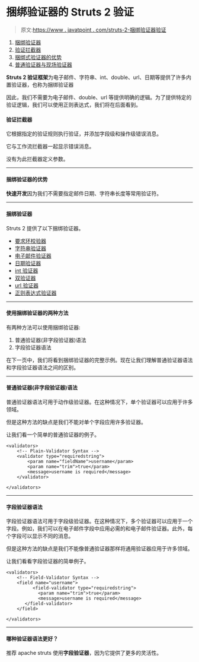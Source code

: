 # 捆绑验证器的 Struts 2 验证

> 原文:[https://www . javatpoint . com/struts-2-捆绑验证器验证](https://www.javatpoint.com/struts-2-validation-by-bundled-validators)

1.  [捆绑验证器](#)
2.  [验证拦截器](#)
3.  [捆绑式验证器的优势](#)
4.  [普通验证器与现场验证器](#)

**Struts 2 验证框架**为电子邮件、字符串、int、double、url、日期等提供了许多内置验证器，也称为捆绑验证器

因此，我们不需要为电子邮件、double、url 等提供明确的逻辑。为了提供特定的验证逻辑，我们可以使用正则表达式，我们将在后面看到。

#### 验证拦截器

它根据指定的验证规则执行验证，并添加字段级和操作级错误消息。

它与工作流拦截器一起显示错误消息。

没有为此拦截器定义参数。

* * *

#### 捆绑验证器的优势

**快速开发**因为我们不需要指定邮件日期、字符串长度等常用验证符。

* * *

#### 捆绑验证器

Struts 2 提供了以下捆绑验证器。

*   [要求环校验器](struts-2-requiredstring-validation-example)
*   [字符串验证器](struts-2-string-length-validation-example)
*   [电子邮件验证器](struts-2-email-validation-example)
*   [日期验证器](struts-2-date-validation-example)
*   [int 验证器](struts-2-int-validation-example)
*   [双验证器](struts-2-double-validation-example)
*   [url 验证器](struts-2-url-validation-example)
*   [正则表达式验证器](struts-2-regex-validation-example)

* * *

#### 使用捆绑验证器的两种方法

有两种方法可以使用捆绑验证器:

1.  普通验证器(非字段验证器)语法
2.  字段验证器语法

在下一页中，我们将看到捆绑验证器的完整示例。现在让我们理解普通验证器语法和字段验证器语法之间的区别。

* * *

#### 普通验证器(非字段验证器)语法

普通验证器语法可用于动作级验证器。在这种情况下，单个验证器可以应用于许多领域。

但是这种方法的缺点是我们不能对单个字段应用许多验证器。

让我们看一个简单的普通验证器的例子。

```
<validators>
    <!-- Plain-Validator Syntax -->
    <validator type="requiredstring">
        <param name="fieldName">username</param>
        <param name="trim">true</param>
        <message>username is required</message>
    </validator>

</validators>

```

* * *

#### 字段验证器语法

字段验证器语法可用于字段级验证器。在这种情况下，多个验证器可以应用于一个字段。例如，我们可以在电子邮件字段中应用必需的和电子邮件验证器。此外，每个字段可以显示不同的消息。

但是这种方法的缺点是我们不能像普通验证器那样将通用验证器应用于许多领域。

让我们看看字段验证器的简单例子。

```
<validators>
    <!-- Field-Validator Syntax -->
    <field name="username">
    	  <field-validator type="requiredstring">
            <param name="trim">true</param>
            <message>username is required</message>
       </field-validator>
    </field>

</validators>

```

* * *

#### 哪种验证器语法更好？

推荐 apache struts 使用**字段验证器**，因为它提供了更多的灵活性。